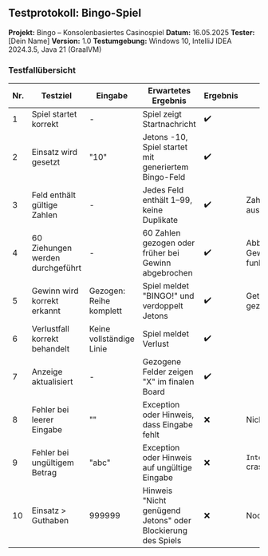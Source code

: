 ## **Testprotokoll: Bingo-Spiel**

**Projekt:** Bingo – Konsolenbasiertes Casinospiel
**Datum:** 16.05.2025
**Tester:** \[Dein Name]
**Version:** 1.0
**Testumgebung:** Windows 10, IntelliJ IDEA 2024.3.5, Java 21 (GraalVM)

### **Testfallübersicht**

| Nr. | Testziel                         | Eingabe                  | Erwartetes Ergebnis                                         | Ergebnis | Bemerkung                       |
| --- | -------------------------------- | ------------------------ | ----------------------------------------------------------- | -------- | ------------------------------- |
| 1   | Spiel startet korrekt            | -                        | Spiel zeigt Startnachricht                                  | ✔️       |                                 |
| 2   | Einsatz wird gesetzt             | "10"                     | Jetons -10, Spiel startet mit generiertem Bingo-Feld        | ✔️       |                                 |
| 3   | Feld enthält gültige Zahlen      | -                        | Jedes Feld enthält 1–99, keine Duplikate                    | ✔️       | Zahlen stammen aus `fillList`   |
| 4   | 60 Ziehungen werden durchgeführt | -                        | 60 Zahlen gezogen oder früher bei Gewinn abgebrochen        | ✔️       | Abbruch bei Gewinn funktioniert |
| 5   | Gewinn wird korrekt erkannt      | Gezogen: Reihe komplett  | Spiel meldet "BINGO!" und verdoppelt Jetons                 | ✔️       | Getestet mit gezieltem Setup    |
| 6   | Verlustfall korrekt behandelt    | Keine vollständige Linie | Spiel meldet Verlust                                        | ✔️       |                                 |
| 7   | Anzeige aktualisiert             | -                        | Gezogene Felder zeigen "X" im finalen Board                 | ✔️       |                                 |
| 8   | Fehler bei leerer Eingabe        | ""                       | Exception oder Hinweis, dass Eingabe fehlt                  | ❌       | Nicht abgefangen                |
| 9   | Fehler bei ungültigem Betrag     | "abc"                    | Exception oder Hinweis auf ungültige Eingabe                | ❌       | `Integer.parseInt()` crasht     |
| 10  | Einsatz > Guthaben               | 999999                   | Hinweis "Nicht genügend Jetons" oder Blockierung des Spiels | ❌       | Noch nicht geprüft              |
